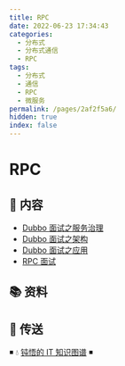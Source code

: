```yaml
---
title: RPC
date: 2022-06-23 17:34:43
categories:
  - 分布式
  - 分布式通信
  - RPC
tags:
  - 分布式
  - 通信
  - RPC
  - 微服务
permalink: /pages/2af2f5a6/
hidden: true
index: false
---
```


# RPC

## 📖 内容

- [Dubbo 面试之服务治理](Dubbo_面试_服务治理.md)
- [Dubbo 面试之架构](Dubbo_面试_架构.md)
- [Dubbo 面试之应用](Dubbo_面试_应用.md)
- [RPC 面试](RPC面试.md)

## 📚 资料

## 🚪 传送

◾ 💧 [钝悟的 IT 知识图谱](https://dunwu.github.io/waterdrop/) ◾